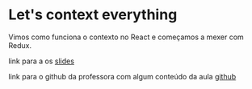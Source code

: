 # Let's context everything

Vimos como funciona o contexto no React e começamos a mexer com Redux.

link para a os [slides](https://docs.google.com/presentation/d/1qo0z5L5vHOyf7PySLKop0dOObrOvDtnyb7lqihAYSeI/edit?usp=sharing)

link para o github da professora com algum conteúdo da aula [github](https://github.com/brenndafarinha/context-api-react)
